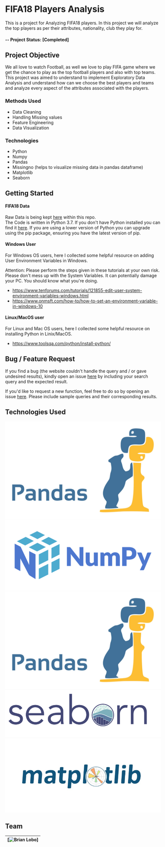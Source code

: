 # FIFA18 Players Analysis
This is a project for Analyzing FIFA18 players. In this project we will analyze the top players as per their attributes, nationality, club they play for.
#### -- Project Status: [Completed]


## Project Objective
We all love to watch Football, as well we love to play FIFA game where we get the chance to play as the top football players and also with top teams. This project was aimed to understand to implement Exploratory Data Analysis and understand how can we choose the best players and teams and analyze every aspect of the attributes associated with the players.

### Methods Used
* Data Cleaning
* Handling Missing values
* Feature Engineering
* Data Visualization
### Technologies
* Python
* Numpy
* Pandas
* Missingno (helps to visualize missing data in pandas dataframe)
* Matplotlib
* Seaborn

## Getting Started
#### FIFA18 Data
Raw Data is being kept [here](https://github.com/brianlobo394/FIFA18Players_Analysis/blob/master/data-1.csv) within this repo.\
The Code is written in Python 3.7. If you don't have Python installed you can find it [here](https://www.python.org/downloads/). If you are using a lower version of Python you can upgrade using the pip package, ensuring you have the latest version of pip.

#### Windows User
For Windows OS users, here I collected some helpful resource on adding User Environment Variables in Windows.

Attention: Please perform the steps given in these tutorials at your own risk. Please don't mess up with the System Variables. It can potentially damage your PC. You should know what you're doing.

* https://www.tenforums.com/tutorials/121855-edit-user-system-environment-variables-windows.html
* https://www.onmsft.com/how-to/how-to-set-an-environment-variable-in-windows-10


#### Linux/MacOS user
For Linux and Mac OS users, here I collected some helpful resource on installing Python in Linix/MacOS.
* https://www.toolsqa.com/python/install-python/

## Bug / Feature Request
If you find a bug (the website couldn't handle the query and / or gave undesired results), kindly open an issue [here](https://github.com/brianlobo394/FIFA18Players_Analysis/issues/new) by including your search query and the expected result.

If you'd like to request a new function, feel free to do so by opening an issue [here](https://github.com/brianlobo394/FIFA18Players_Analysis/issues/new). Please include sample queries and their corresponding results.

## Technologies Used
![](https://github.com/brianlobo394/brianlobo394/blob/main/Images/pandas.jpg)\
![](https://github.com/brianlobo394/brianlobo394/blob/main/Images/numpy.png)\
![](https://github.com/brianlobo394/brianlobo394/blob/main/Images/pandas.jpg)\
![](https://github.com/brianlobo394/brianlobo394/blob/main/Images/seaborn.png)\
![](https://github.com/brianlobo394/brianlobo394/blob/main/Images/matplotlib.jpg)

## Team
[![Brian Lobo]()] |
-|


